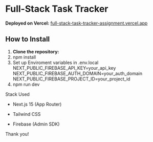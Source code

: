 # Full-Stack Task Tracker

**Deployed on Vercel:** [full-stack-task-tracker-assignment.vercel.app](https://full-stack-task-tracker-assignment.vercel.app/)

## How to Install

1. **Clone the repository:**
2. npm install
3. Set up Enviroment variables in .env.local
NEXT_PUBLIC_FIREBASE_API_KEY=your_api_key
NEXT_PUBLIC_FIREBASE_AUTH_DOMAIN=your_auth_domain
NEXT_PUBLIC_FIREBASE_PROJECT_ID=your_project_id
4. npm run dev

Stack Used
  - Next.js 15 (App Router)
  
  - Tailwind CSS
  
  - Firebase (Admin SDK)


Thank you!
